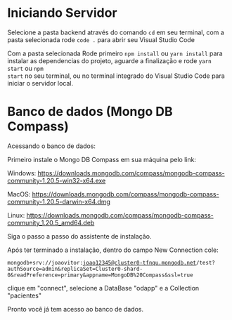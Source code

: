 # Iniciando Servidor
Selecione a pasta backend através do comando <code>cd</code> em seu terminal, com a pasta selecionada rode <code>code .</code> para abrir seu Visual Studio Code

Com a pasta selecionada Rode primeiro <code>npm install</code> ou <code>yarn install</code> para instalar as dependencias do projeto, aguarde a finalização e rode <code>yarn start</code> ou <code>npm start</code> no seu terminal, ou no terminal integrado do Visual Studio Code para iniciar o servidor local.

# Banco de dados (Mongo DB Compass) 
Acessando o banco de dados:

Primeiro instale o Mongo DB Compass em sua máquina pelo link:

Windows:
https://downloads.mongodb.com/compass/mongodb-compass-community-1.20.5-win32-x64.exe

MacOS:
https://downloads.mongodb.com/compass/mongodb-compass-community-1.20.5-darwin-x64.dmg

Linux:
https://downloads.mongodb.com/compass/mongodb-compass-community_1.20.5_amd64.deb

Siga o passo a passo do assistente de instalação.

Após ter terminado a instalação, dentro do campo New Connection cole: 

<code>mongodb+srv://joaovitor:joao12345@cluster0-tfnqu.mongodb.net/test?authSource=admin&replicaSet=Cluster0-shard-0&readPreference=primary&appname=MongoDB%20Compass&ssl=true</code>

clique em "connect", selecione a DataBase "odapp" e a Collection "pacientes"

Pronto você já tem acesso ao banco de dados.

